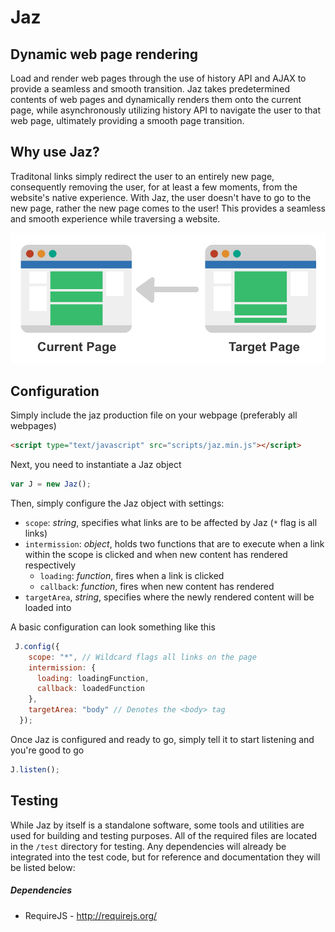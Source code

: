 # Jaz
## Dynamic web page rendering
Load and render web pages through the use of history API and AJAX to
provide a seamless and smooth transition. Jaz takes predetermined
contents of web pages and dynamically renders them onto the current
page, while asynchronously utilizing history API to navigate the user to
that web page, ultimately providing a smooth page transition.

## Why use Jaz?
Traditonal links simply redirect the user to an entirely new page, consequently removing the user, for at least a few moments, from the website's native experience. With Jaz, the user doesn't have to go to the new page, rather the new page comes to the user! This provides a seamless and smooth experience while traversing a website.

![Jaz Visual Example](img/example.png)

## Configuration
Simply include the jaz production file on your webpage (preferably all webpages)
```html
<script type="text/javascript" src="scripts/jaz.min.js"></script>
```
Next, you need to instantiate a Jaz object
```javascript
var J = new Jaz();
```
Then, simply configure the Jaz object with settings:
 - `scope`: *string*, specifies what links are to be affected by Jaz (`*` flag is all links)
 - `intermission`: *object*, holds two functions that are to execute when a link within the scope is clicked and when new content has rendered respectively
   - `loading`: *function*, fires when a link is clicked
   - `callback`: *function*, fires when new content has rendered
 - `targetArea`, *string*, specifies where the newly rendered content will be loaded into

A basic configuration can look something like this
```javascript
 J.config({
    scope: "*", // Wildcard flags all links on the page
    intermission: {
      loading: loadingFunction,
      callback: loadedFunction
    },
    targetArea: "body" // Denotes the <body> tag
  });
```
Once Jaz is configured and ready to go, simply tell it to start listening and you're good to go
```javascript
J.listen();
```

## Testing
While Jaz by itself is a standalone software, some tools and utilities are used for building and testing purposes. All of the required files are located in the `/test` directory for testing. Any dependencies will already be integrated into the test code, but for reference and documentation they will be listed below:
##### Dependencies
 - RequireJS - http://requirejs.org/
